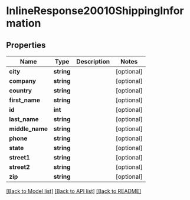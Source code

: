 # InlineResponse20010ShippingInformation

## Properties
Name | Type | Description | Notes
------------ | ------------- | ------------- | -------------
**city** | **string** |  | [optional] 
**company** | **string** |  | [optional] 
**country** | **string** |  | [optional] 
**first_name** | **string** |  | [optional] 
**id** | **int** |  | [optional] 
**last_name** | **string** |  | [optional] 
**middle_name** | **string** |  | [optional] 
**phone** | **string** |  | [optional] 
**state** | **string** |  | [optional] 
**street1** | **string** |  | [optional] 
**street2** | **string** |  | [optional] 
**zip** | **string** |  | [optional] 

[[Back to Model list]](../README.md#documentation-for-models) [[Back to API list]](../README.md#documentation-for-api-endpoints) [[Back to README]](../README.md)


